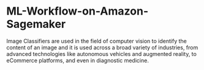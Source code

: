 # ML-Workflow-on-Amazon-Sagemaker
 Image Classifiers are used in the field of computer vision to identify the content of an image and it is used across a broad variety of industries, from advanced technologies like autonomous vehicles and augmented reality, to eCommerce platforms, and even in diagnostic medicine.
